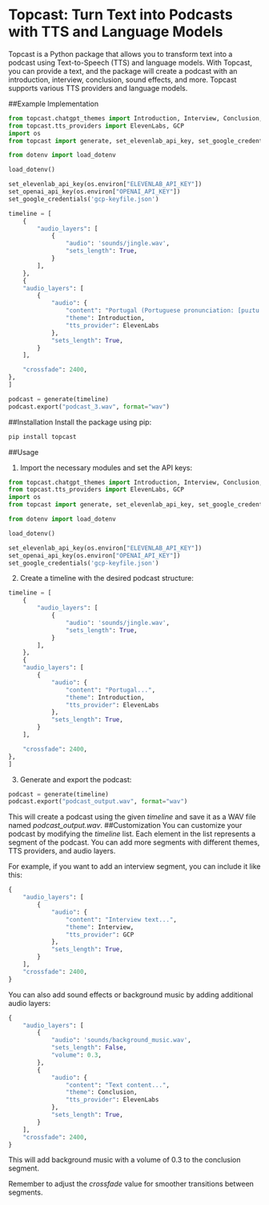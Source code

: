 # Topcast: Turn Text into Podcasts with TTS and Language Models

Topcast is a Python package that allows you to transform text into a podcast using Text-to-Speech (TTS) and language models. With Topcast, you can provide a text, and the package will create a podcast with an introduction, interview, conclusion, sound effects, and more. Topcast supports various TTS providers and language models.

##Example Implementation

```python
from topcast.chatgpt_themes import Introduction, Interview, Conclusion, Summary
from topcast.tts_providers import ElevenLabs, GCP
import os
from topcast import generate, set_elevenlab_api_key, set_google_credentials, set_openai_api_key

from dotenv import load_dotenv

load_dotenv()

set_elevenlab_api_key(os.environ["ELEVENLAB_API_KEY"])
set_openai_api_key(os.environ["OPENAI_API_KEY"])
set_google_credentials('gcp-keyfile.json')

timeline = [
    {
        "audio_layers": [
            {
                "audio": 'sounds/jingle.wav',
                "sets_length": True,
            }
        ],
    },
    {
    "audio_layers": [
        {
            "audio": {
                "content": "Portugal (Portuguese pronunciation: [puɾtuˈɣal]), officially the Portuguese Republic (Portuguese: República Portuguesa [ʁɛˈpuβlikɐ puɾtuˈɣezɐ]),[note 4] is a country located on the Iberian Peninsula, in southwestern Europe, and whose territory also includes the Atlantic archipelagos of the Azores and Madeira. It features the westernmost point in continental Europe, and its Iberian portion is bordered to the west and south by the Atlantic Ocean and to the north and east by Spain, the sole country to have a land border with Portugal. Its two archipelagos form two autonomous regions with their own regional governments. Lisbon is the capital and largest city by population.",
                "theme": Introduction,
                "tts_provider": ElevenLabs
            },
            "sets_length": True,
        }
    ],

    "crossfade": 2400,
},
]

podcast = generate(timeline)
podcast.export("podcast_3.wav", format="wav")
```

##Installation
Install the package using pip:

```bash
pip install topcast
```

##Usage

1. Import the necessary modules and set the API keys:

```python
from topcast.chatgpt_themes import Introduction, Interview, Conclusion, Summary
from topcast.tts_providers import ElevenLabs, GCP
import os
from topcast import generate, set_elevenlab_api_key, set_google_credentials, set_openai_api_key

from dotenv import load_dotenv

load_dotenv()

set_elevenlab_api_key(os.environ["ELEVENLAB_API_KEY"])
set_openai_api_key(os.environ["OPENAI_API_KEY"])
set_google_credentials('gcp-keyfile.json')
```

2. Create a timeline with the desired podcast structure:

```python
timeline = [
    {
        "audio_layers": [
            {
                "audio": 'sounds/jingle.wav',
                "sets_length": True,
            }
        ],
    },
    {
    "audio_layers": [
        {
            "audio": {
                "content": "Portugal...",
                "theme": Introduction,
                "tts_provider": ElevenLabs
            },
            "sets_length": True,
        }
    ],

    "crossfade": 2400,
},
]
```

3. Generate and export the podcast:

```python
podcast = generate(timeline)
podcast.export("podcast_output.wav", format="wav")
```

This will create a podcast using the given _timeline_ and save it as a WAV file named _podcast_output.wav_.
##Customization
You can customize your podcast by modifying the _timeline_ list. Each element in the list represents a segment of the podcast. You can add more segments with different themes, TTS providers, and audio layers.

For example, if you want to add an interview segment, you can include it like this:

```python
{
    "audio_layers": [
        {
            "audio": {
                "content": "Interview text...",
                "theme": Interview,
                "tts_provider": GCP
            },
            "sets_length": True,
        }
    ],
    "crossfade": 2400,
}

```

You can also add sound effects or background music by adding additional audio layers:

```python
{
    "audio_layers": [
        {
            "audio": 'sounds/background_music.wav',
            "sets_length": False,
            "volume": 0.3,
        },
        {
            "audio": {
                "content": "Text content...",
                "theme": Conclusion,
                "tts_provider": ElevenLabs
            },
            "sets_length": True,
        }
    ],
    "crossfade": 2400,
}
```

This will add background music with a volume of 0.3 to the conclusion segment.

Remember to adjust the _crossfade_ value for smoother transitions between segments.
